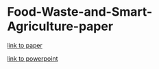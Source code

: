 # Food-Waste-and-Smart-Agriculture-paper

[link to paper](https://docdro.id/axnkUOl)

[link to powerpoint](https://docdro.id/N9ed30L)
